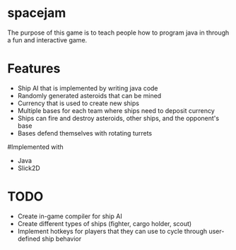 spacejam
========

The purpose of this game is to teach people how to program java in through a fun and interactive game. 

# Features
* Ship AI that is implemented by writing java code
* Randomly generated asteroids that can be mined
* Currency that is used to create new ships
* Multiple bases for each team where ships need to deposit currency
* Ships can fire and destroy asteroids, other ships, and the opponent's base
* Bases defend themselves with rotating turrets

#Implemented with
* Java
* Slick2D

# TODO
* Create in-game compiler for ship AI
* Create different types of ships (fighter, cargo holder, scout)
* Implement hotkeys for players that they can use to cycle through user-defined ship behavior


